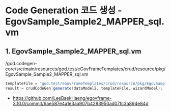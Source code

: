 # Code Generation 코드 생성 - EgovSample_Sample2_MAPPER_sql.vm

## 1. EgovSample_Sample2_MAPPER_sql.vm

/god.codegen-core/src/main/resources/god.test/eGovFrameTemplates/crud/resource/pkg/EgovSample_Sample2_MAPPER_sql.vm

```java
templateFile = "god.test/eGovFrameTemplates/crud/resource/pkg/EgovSample_Sample2_MAPPER_sql.vm";
result = crudCodeGen.generate(dataModel2, templateFile, wizardModel);
```

- https://github.com/LeeBaekHaeng/egovframe-3.10.0/commit/6ae587e4a1e3aa907b4283950ad07fc3a894e84d
